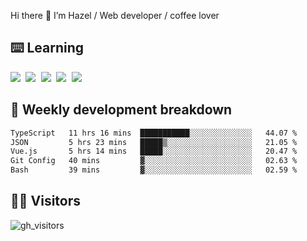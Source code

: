 
Hi there 👋 I’m Hazel / Web developer / coffee lover

## ⌨️ Learning

<samp>
 <a href="https://github.com/vuejs/core"><img src="https://api.iconify.design/logos:vue.svg" /></a>
  <a href="https://github.com/vuejs/core"><img src="https://api.iconify.design/logos:react.svg" /></a>
  <a href="https://github.com/vitejs/vite"><img src="https://api.iconify.design/logos:vitejs.svg" /></a>
  <a href="https://github.com/microsoft/TypeScript"><img src="https://api.iconify.design/logos:typescript-icon.svg" /></a> 
  <a href="https://github.com/unocss/unocss"><img src="https://api.iconify.design/logos:unocss.svg" /></a>
  

</samp>


## 🦀 Weekly development breakdown

<!--START_SECTION:waka-->

```txt
TypeScript   11 hrs 16 mins  ███████████░░░░░░░░░░░░░░   44.07 %
JSON         5 hrs 23 mins   █████▒░░░░░░░░░░░░░░░░░░░   21.05 %
Vue.js       5 hrs 14 mins   █████░░░░░░░░░░░░░░░░░░░░   20.47 %
Git Config   40 mins         ▓░░░░░░░░░░░░░░░░░░░░░░░░   02.63 %
Bash         39 mins         ▓░░░░░░░░░░░░░░░░░░░░░░░░   02.59 %
```

<!--END_SECTION:waka-->
## 👬🏻 Visitors

![gh_visitors](https://profile-counter.glitch.me/Hazel-Lin/count.svg)

